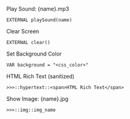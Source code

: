 Play Sound: {name}.mp3

```
EXTERNAL playSound(name)
```

Clear Screen

```
EXTERNAL clear()
```

Set Background Color

```
VAR background = "<css_color>"
```

HTML Rich Text (sanitized)

```
>>>::hypertext::<span>HTML Rich Text</span>
```

Show Image: {name}.jpg

```
>>>::img::img_name
```
